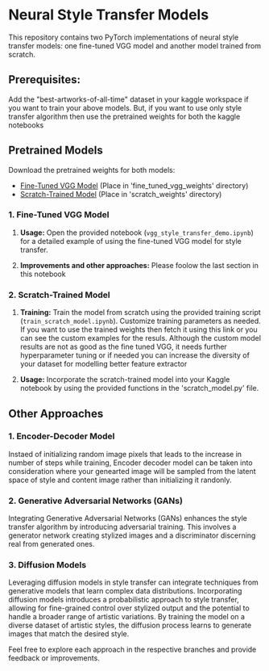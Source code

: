 # Neural Style Transfer Models

This repository contains two PyTorch implementations of neural style transfer models: one fine-tuned VGG model and another model trained from scratch. 
## Prerequisites: 

Add the "best-artworks-of-all-time" dataset in your kaggle workspace if you want to train your above models. But, if you want to use only style transfer algorithm then 
use the pretrained weights for both the kaggle notebooks

## Pretrained Models

Download the pretrained weights for both models:
- [Fine-Tuned VGG Model](https://drive.google.com/file/d/1l4wKy_5rd905fAaFkhrk0wW9G_dEnvHe/view?usp=sharing) (Place in 'fine_tuned_vgg_weights' directory)
- [Scratch-Trained Model](https://drive.google.com/file/d/1QIsr4WK1nBIdVShpt0KzTrEYQIsN4zSa/view?usp=sharing) (Place in 'scratch_weights' directory)

### 1. Fine-Tuned VGG Model

1. **Usage:**
   Open the provided notebook (`vgg_style_transfer_demo.ipynb`) for a detailed example of using the fine-tuned VGG model for style transfer.

2. **Improvements and other approaches:**
   Please foolow the last section in this notebook

### 2. Scratch-Trained Model

1. **Training:**
   Train the model from scratch using the provided training script (`train_scratch_model.ipynb`). Customize training parameters as needed. If you want to use the
   trained weights then fetch it using this link or you can see the custom examples for the resuls. Although the custom model results are not as good as the fine tuned VGG,
   it needs further hyperparameter tuning or if needed you can increase the diversity of your dataset for modelling better feature extractor 

2. **Usage:**
   Incorporate the scratch-trained model into your Kaggle notebook by using the provided functions in the 'scratch_model.py' file.

## Other Approaches

### 1. Encoder-Decoder Model
Instaed of initializing random image pixels that leads to the increase in number of steps while training, Encoder decoder model can be taken into consideration where your genearted image will be sampled from the latent space of style and content image rather than initializing it randonly.

### 2. Generative Adversarial Networks (GANs)
Integrating Generative Adversarial Networks (GANs) enhances the style transfer algorithm by introducing adversarial training. This involves a generator network creating stylized images and a discriminator discerning real from generated ones.

### 3. Diffusion Models
Leveraging diffusion models in style transfer can integrate techniques from generative models that learn complex data distributions. Incorporating diffusion models introduces a probabilistic approach to style transfer, allowing for fine-grained control over stylized output and the potential to handle a broader range of artistic variations. By training the model on a diverse dataset of artistic styles, the diffusion process learns to generate images that match the desired style.

Feel free to explore each approach in the respective branches and provide feedback or improvements.


